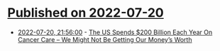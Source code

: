 # [Published on 2022-07-20](index.md)

* [2022-07-20, 21:56:00](https://soylentnews.org/article.pl?sid=22/07/19/1553247&from=rss) - [The US Spends $200 Billion Each Year On Cancer Care – We Might Not Be Getting Our Money’s Worth](https://soylentnews.org/article.pl?sid=22/07/19/1553247&from=rss)
